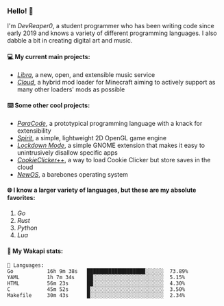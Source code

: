 ### Hello! 👋

I'm _DevReaper0_, a student programmer who has been writing code since early 2019 and knows a variety of different programming languages. I also dabble a bit in creating digital art and music.

#### 💻 My current main projects:

-   _[Libra](https://github.com/LibraMusic)_, a new, open, and extensible music service
-   _[Cloud](https://github.com/CloudLoaderMC/CloudLoader)_, a hybrid mod loader for Minecraft aiming to actively support as many other loaders' mods as possible

#### ⌨️ Some other cool projects:

-   _[ParaCode](https://github.com/ParaCodeLang/ParaCode)_, a prototypical programming language with a knack for extensibility
-   _[Spirit](https://gitlab.com/DevReaper0/SpiritEngine)_, a simple, lightweight 2D OpenGL game engine
-   _[Lockdown Mode](https://github.com/DevReaper0/GNOME-LockdownMode)_, a simple GNOME extension that makes it easy to unintrusively disallow specific apps
-   _[CookieClicker++](https://github.com/DevReaper0/CookieClickerPlusPlus)_, a way to load Cookie Clicker but store saves in the cloud
-   _[NewOS](https://github.com/DevReaper0/NewOS)_, a barebones operating system

#### 🌐 I know a larger variety of languages, but these are my absolute favorites:

1. _Go_
2. _Rust_
3. _Python_
4. _Lua_

#### 📡 My Wakapi stats:

```text
💾 Languages:
Go           16h 9m 38s   ███████████████████░░░░░░  73.89%
YAML         1h 7m 34s    ██░░░░░░░░░░░░░░░░░░░░░░░  5.15%
HTML         56m 23s      ██░░░░░░░░░░░░░░░░░░░░░░░  4.30%
C            45m 52s      █░░░░░░░░░░░░░░░░░░░░░░░░  3.50%
Makefile     30m 43s      █░░░░░░░░░░░░░░░░░░░░░░░░  2.34%
```
